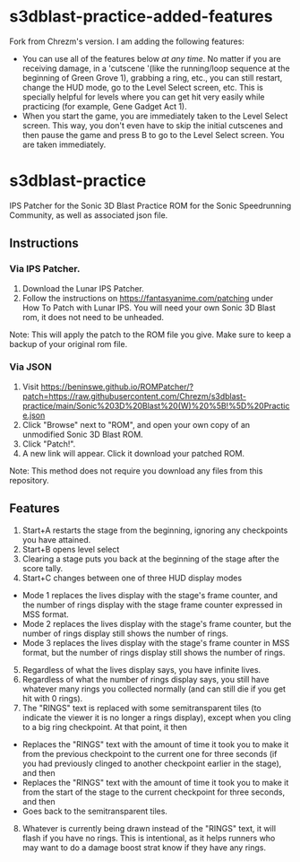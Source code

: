 # s3dblast-practice-added-features

Fork from Chrezm's version. I am adding the following features:

- You can use all of the features below *at any time*. No matter if you are receiving damage, in a 'cutscene '(like the running/loop sequence at the beginning of Green Grove 1), grabbing a ring, etc., you can still restart, change the HUD mode, go to the Level Select screen, etc. This is specially helpful for levels where you can get hit very easily while practicing (for example, Gene Gadget Act 1).
- When you start the game, you are immediately taken to the Level Select screen. This way, you don't even have to skip the initial cutscenes and then pause the game and press B to go to the Level Select screen. You are taken immediately.

# s3dblast-practice

IPS Patcher for the Sonic 3D Blast Practice ROM for the Sonic Speedrunning Community, as well as associated json file.

## Instructions 
### Via IPS Patcher.
1. Download the Lunar IPS Patcher.
2. Follow the instructions on https://fantasyanime.com/patching under How To Patch with Lunar IPS. You will need your own Sonic 3D Blast rom, it does not need to be unheaded.

Note: This will apply the patch to the ROM file you give. Make sure to keep a backup of your original rom file. 

### Via JSON
1. Visit https://beninswe.github.io/ROMPatcher/?patch=https://raw.githubusercontent.com/Chrezm/s3dblast-practice/main/Sonic%203D%20Blast%20(W)%20%5B!%5D%20Practice.json
2. Click "Browse" next to "ROM", and open your own copy of an unmodified Sonic 3D Blast ROM.
3. Click "Patch!".
4. A new link will appear. Click it download your patched ROM.

Note: This method does not require you download any files from this repository.

## Features
1. Start+A restarts the stage from the beginning, ignoring any checkpoints you have attained.
2. Start+B opens level select
3. Clearing a stage puts you back at the beginning of the stage after the score tally.
4. Start+C changes between one of three HUD display modes
* Mode 1 replaces the lives display with the stage's frame counter, and the number of rings display with the stage frame counter expressed in MSS format.
* Mode 2 replaces the lives display with the stage's frame counter, but the number of rings display still shows the number of rings.
* Mode 3 replaces the lives display with the stage's frame counter in MSS format, but the number of rings display still shows the number of rings.
5. Regardless of what the lives display says, you have infinite lives.
6. Regardless of what the number of rings display says, you still have whatever many rings you collected normally (and can still die if you get hit with 0 rings).
7. The "RINGS" text is replaced with some semitransparent tiles (to indicate the viewer it is no longer a rings display), except when you cling to a big ring checkpoint. At that point, it then
* Replaces the "RINGS" text with the amount of time it took you to make it from the previous checkpoint to the current one for three seconds (if you had previously clinged to another checkpoint earlier in the stage), and then
* Replaces the "RINGS" text with the amount of time it took you to make it from the start of the stage to the current checkpoint for three seconds, and then
* Goes back to the semitransparent tiles.
8. Whatever is currently being drawn instead of the "RINGS" text, it will flash if you have no rings. This is intentional, as it helps runners who may want to do a damage boost strat know if they have any rings.
